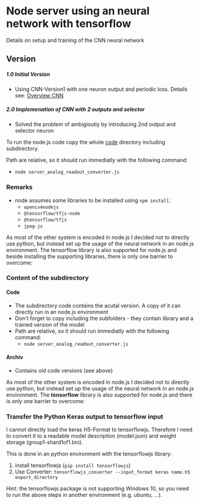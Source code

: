 # Node server using an neural network with tensorflow
Details on setup and training of the CNN neural network

## Version
##### 1.0 Initial Version
* Using CNN-Version1 with one neuron output and periodic loss. Details see: [Overview CNN](https://github.com/jomjol/neural-network-analog-needle-readout/blob/master/Train-CNN_Analog-Needle-Readout/README.md)
##### 2.0 Implemenation of CNN with 2 outputs and selector
* Solved the problem of ambigioutiy by introducing 2nd output and selector neuron

To run the node.js code copy the whole [code](code) directory including subdirectory.
							   
Path are relative, so it should run immediatly with the following command:
* `node server_analog_readout_converter.js`

### Remarks
* node assumes some libraries to be installed using `npm install`:
	* `opencv4nodejs`
	* `@tensorflow/tfjs-node`
	* `@tensorflow/tfjs`
	* `jpeg-js`


As most of the other system is encoded in node.js I decided not to directly use python, but instead set up the usage of the neural network in an node.js environment. The tensorflow library is also supported for node.js and beside installing the supporting libraries, there is only one barrier to overcome:

### Content of the subdirectory
#### Code
* The subdirectory code contains the acutal version. A copy of it can directly run in an node.js environment
* Don't forget to copy including the subfolders - they contain library and a trained version of the model
* Path are relative, so it should run immediatly with the following command:
	* `node server_analog_readout_converter.js`
#### Archiv
* Contains old code versions (see above)
	
As most of the other system is encoded in node.js I decided not to directly use python, but instead set up the usage of the neural network in an node.js environment. The **tensorflow** library is also supported for node.js and there is only one barrier to overcome:

### Transfer the Python Keras output to tensorflow input
I cannot directly load the keras H5-Format to tensorflowjs. Therefore I need to convert it to a readable model description (model.json) and weight storage (group1-shard1of1.bin).

This is done in an python environment with the tensorflowjs library:
1. install tensorflowjs (`pip install tensorflowjs`)
2. Use Converter: `tensorflowjs_converter --input_format keras name.h5 export_directory`

Hint: the tensorflowjs package is not supporting Windows 10, so you need to run the above steps in another environment (e.g. ubuntu, ...).

